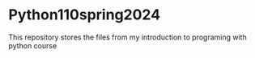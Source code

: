 # Python110spring2024
This repository stores the files from my introduction to programing with python course
